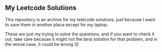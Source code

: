 ## My Leetcode Solutions

This repository is an archive for my leetcode solutions,
just because I want to save them in another place except for my laptop.

These are just my trying to solve the questions, and if you want to check it out,
take care because it might not the best solution for that problem,
and in the worse case, it could be wrong 😊